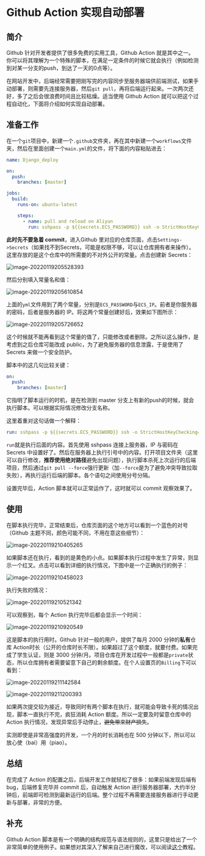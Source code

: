 # Github Action 实现自动部署

## 简介

Github 针对开发者提供了很多免费的实用工具，Github Action 就是其中之一。你可以将其理解为一个特殊的脚本，在满足一定条件的时候它就会执行（例如检测到对某一分支的push，到达了一天的0点等）。

在网站开发中，后端经常需要把刚写完的内容同步至服务器端供前端测试，如果手动部署，则需要先连接服务器，然后`git pull`，再将后端运行起来。一次两次还好，多了之后会很浪费时间且比较枯燥。适当使用 Github Action 就可以把这个过程自动化，下面将介绍如何实现自动部署。 

## 准备工作

在一个`git`项目中，新建一个`.github`文件夹，再在其中新建一个`workflows`文件夹，然后在里面创建一个`main.yml`的文件，将下面的内容粘贴进去：

```yml
name: Django_deploy

on:
  push:
    branches: [master]

jobs:
  build:
    runs-on: ubuntu-latest

    steps:
      - name: pull and reload on Aliyun
        run: sshpass -p ${{secrets.ECS_PASSWORD}} ssh -o StrictHostKeyChecking=no root@${{secrets.ECS_IP}} "cd ~/academic; python kill.py; git pull --force; git checkout master; python run.py;"
```



**此时先不要急着 commit**，进入Github 里对应的仓库页面，点击`Settings->Secrets`（如果找不到Secrets，可能是权限不够，可以让仓库拥有者来操作）。这里存放的是这个仓库中的所需要的不对外公开的常量。点击创建新 Secrets：

![image-20220119205528393](https://raw.githubusercontent.com/zhtjtcz/MyImg/master/img/202201192055029.png)



然后分别填入常量名和值：

![image-20220119205610854](https://raw.githubusercontent.com/zhtjtcz/MyImg/master/img/202201192056913.png)



上面的`yml`文件用到了两个常量，分别是`ECS_PASSWORD`与`ECS_IP`。前者是你服务器的密码，后者是服务器的 IP。将这两个常量创建好后，效果如下图所示：

![image-20220119205726652](https://raw.githubusercontent.com/zhtjtcz/MyImg/master/img/202201192057718.png)



这个时候就不能再看到这个常量的值了，只能修改或者删除。之所以这么操作，是考虑到之后仓库可能改成 public，为了避免服务器的信息泄露，于是使用了 Secrets 来做一个安全防护。

脚本中的这几句比较关键：

```yml
on:
  push:
    branches: [master]
```

它指明了脚本运行的时机，是在检测到 master 分支上有新的push的时候，就会执行脚本。可以根据实际情况修改分支名称。

这里着重对这句话做一个解释：

```yml
run: sshpass -p ${{secrets.ECS_PASSWORD}} ssh -o StrictHostKeyChecking=no root@${{secrets.ECS_IP}} "cd ~/academic; python kill.py; git pull --force; git checkout master; python run.py;"
```

`run`就是执行后面的内容。首先使用 sshpass 连接上服务器，IP 与密码在 Secrets 中设置好了。然后在服务器上执行引号中的内容。打开项目文件夹（这里可以自行修改，**推荐使用绝对路径**避免出现问题），执行脚本杀死上次运行的后端项目，然后通过`git pull --force`强行更新（加`--force`是为了避免冲突导致拉取失败），再执行运行后端的脚本。各个语句之间使用分号分隔。

设置完毕后，Action 脚本就可以正常运作了，这时就可以 commit 观察效果了。



## 使用

在脚本执行完毕，正常结束后，仓库页面的这个地方可以看到一个蓝色的对号（Github 主题不同，颜色可能不同，不用在意这些细节）：

![image-20220119210405265](https://raw.githubusercontent.com/zhtjtcz/MyImg/master/img/202201192104329.png)



如果脚本还在执行，看到的是黄色的小点。如果脚本执行过程中发生了异常，则显示一个红叉。点击可以看到详细的执行情况，下图中是一个正确执行的例子：

![image-20220119210458023](https://raw.githubusercontent.com/zhtjtcz/MyImg/master/img/202201192104086.png)



执行失败的情况：

![image-20220119210521342](https://raw.githubusercontent.com/zhtjtcz/MyImg/master/img/202201192105407.png)



可以观察到，每个 Action 执行完毕后都会显示一个时间：

![image-20220119210920549](https://raw.githubusercontent.com/zhtjtcz/MyImg/master/img/202201192109617.png)



这是脚本的执行用时。Github 针对一般的用户，提供了每月 2000 分钟的**私有**仓库 Action时长（公开的仓库时长不限）。如果超过了这个额度，就要付费。如果完成了学生认证，则是 3000 分钟/月。项目仓库在开发过程中一般都是`private`状态，所以仓库拥有者需要留意下自己的剩余额度。在个人设置页的`Billing`下可以看到：

![image-20220119211142584](https://raw.githubusercontent.com/zhtjtcz/MyImg/master/img/202201192111660.png)



![image-20220119211200393](https://raw.githubusercontent.com/zhtjtcz/MyImg/master/img/202201192112441.png)



如果两次提交较为接近，导致同时有两个脚本在执行，就可能会导致卡死的情况出现，脚本一直执行不完，疯狂消耗 Action 额度。所以一定要及时留意仓库中的 Action 执行情况，发现异常后手动停止，~~避免带来财产损失~~。

实测即使是非常高强度的开发，一个月的时长消耗也在 500 分钟以下，所以可以放心使（bai）用（piao）。



## 总结

在完成了 Action 的配置之后，后端开发工作就轻松了很多：如果前端发现后端有bug，后端修复完毕并 commit 后，自动触发 Action 进行服务器部署，大约半分钟后，前端即可检测到最新运行的后端。整个过程不再需要连接服务器进行手动更新与部署，非常的方便。



## 补充

Github Action 脚本是有一个明确的结构规范与语法规则的，这里只是给出了一个非常简单的使用例子。如果想对其深入了解来自己进行魔改，可以阅读[这个](https://www.ruanyifeng.com/blog/2019/09/getting-started-with-github-actions.html)教程。

<link rel="stylesheet" href="https://cdn.jsdelivr.net/npm/gitalk@1/dist/gitalk.css">
<script src="https://cdn.jsdelivr.net/npm/gitalk@1/dist/gitalk.min.js"></script>
<div id="gitalk-container"></div>
<script>
var gitalk = new Gitalk({
  "clientID": "0cfd2f1628066d69c6e3",
  "clientSecret": "303031b18a4deabc1164de81f2d78273c18f8415",
  "repo": "Djangobook",
  "owner": "zhtjtcz",
  "admin": ["zhtjtcz"],
  "id": location.pathname,
  "distractionFreeMode": false  
});
gitalk.render("gitalk-container");
</script>
